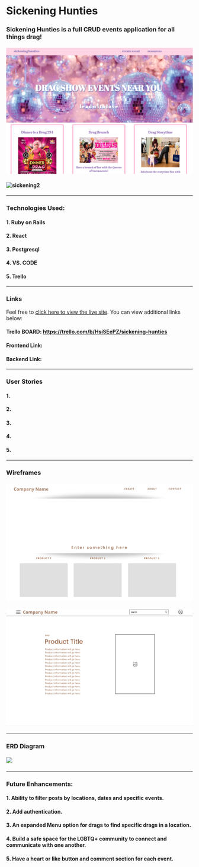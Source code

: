 
# Sickening Hunties

### Sickening Hunties is a full CRUD events application for all things drag! 

#### ![sickening1](./img/index.png)
#### ![sickening2](./img/loop3.png)

---

### Technologies Used:
#### 1. Ruby on Rails
#### 2. React
#### 3. Postgresql
#### 4. VS. CODE
#### 5. Trello

---

### Links
Feel free to [click here to view the live site](). You can view additional links below:

#### Trello BOARD: https://trello.com/b/HsiSEePZ/sickening-hunties
#### Frontend Link: 
#### Backend Link: 

---

### User Stories 
#### 1. 
#### 2. 
#### 3. 
#### 4. 
#### 5. 
---

### Wireframes 
#### ![wireframe1](img/wireframe1.png)
#### ![wireframe2](img/wireframe2.png)

---

### ERD Diagram 
#### ![](img/Screen%20Shot%202023-01-20%20at%209.32.13%20PM.png)

---

### Future Enhancements: 
#### 1. Ability to filter posts by locations, dates and specific events.
#### 2. Add authentication. 
#### 3. An expanded Menu option for drags to find specific drags in a location.
#### 4. Build a safe space for the LGBTQ+ community to connect and communicate with one another.
#### 5. Have a heart or like button and comment section for each event.